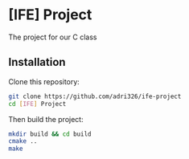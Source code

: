 # [IFE] Project

The project for our C class

## Installation

Clone this repository:

```sh
git clone https://github.com/adri326/ife-project
cd [IFE] Project
```

Then build the project:

```sh
mkdir build && cd build
cmake ..
make
```

